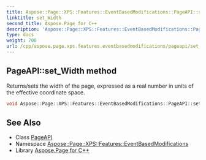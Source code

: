 ```yaml
---
title: Aspose::Page::XPS::Features::EventBasedModifications::PageAPI::set_Width method
linktitle: set_Width
second_title: Aspose.Page for C++
description: 'Aspose::Page::XPS::Features::EventBasedModifications::PageAPI::set_Width method. Returns/sets the width of the page, expressed as a real number in units of the effective coordinate space in C++.'
type: docs
weight: 700
url: /cpp/aspose.page.xps.features.eventbasedmodifications/pageapi/set_width/
---
```

## PageAPI::set_Width method


Returns/sets the width of the page, expressed as a real number in units of the effective coordinate space.

```cpp
void Aspose::Page::XPS::Features::EventBasedModifications::PageAPI::set_Width(float value)
```

## See Also

* Class [PageAPI](../)
* Namespace [Aspose::Page::XPS::Features::EventBasedModifications](../../)
* Library [Aspose.Page for C++](../../../)
